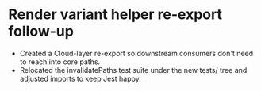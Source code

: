 # Render variant helper re-export follow-up

- Created a Cloud-layer re-export so downstream consumers don't need to reach into core paths.
- Relocated the invalidatePaths test suite under the new tests/ tree and adjusted imports to keep Jest happy.
